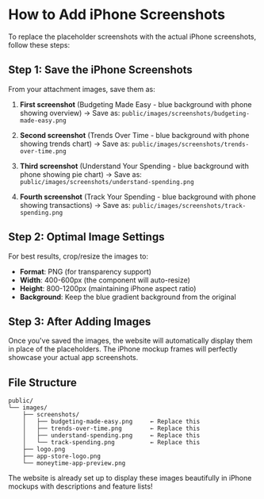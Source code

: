 # How to Add iPhone Screenshots

To replace the placeholder screenshots with the actual iPhone screenshots, follow these steps:

## Step 1: Save the iPhone Screenshots

From your attachment images, save them as:

1. **First screenshot** (Budgeting Made Easy - blue background with phone showing overview) 
   → Save as: `public/images/screenshots/budgeting-made-easy.png`

2. **Second screenshot** (Trends Over Time - blue background with phone showing trends chart)
   → Save as: `public/images/screenshots/trends-over-time.png`

3. **Third screenshot** (Understand Your Spending - blue background with phone showing pie chart)
   → Save as: `public/images/screenshots/understand-spending.png`

4. **Fourth screenshot** (Track Your Spending - blue background with phone showing transactions)
   → Save as: `public/images/screenshots/track-spending.png`

## Step 2: Optimal Image Settings

For best results, crop/resize the images to:
- **Format**: PNG (for transparency support)
- **Width**: 400-600px (the component will auto-resize)
- **Height**: 800-1200px (maintaining iPhone aspect ratio)
- **Background**: Keep the blue gradient background from the original

## Step 3: After Adding Images

Once you've saved the images, the website will automatically display them in place of the placeholders. The iPhone mockup frames will perfectly showcase your actual app screenshots.

## File Structure

```
public/
└── images/
    ├── screenshots/
    │   ├── budgeting-made-easy.png     ← Replace this
    │   ├── trends-over-time.png        ← Replace this
    │   ├── understand-spending.png     ← Replace this
    │   └── track-spending.png          ← Replace this
    ├── logo.png
    ├── app-store-logo.png
    └── moneytime-app-preview.png
```

The website is already set up to display these images beautifully in iPhone mockups with descriptions and feature lists!